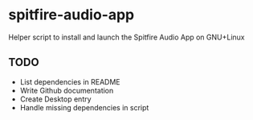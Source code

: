 # spitfire-audio-app
Helper script to install and launch the Spitfire Audio App on GNU+Linux

## TODO

* List dependencies in README
* Write Github documentation
* Create Desktop entry
* Handle missing dependencies in script
